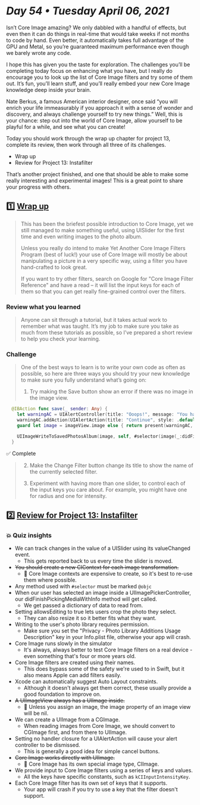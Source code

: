 # *Day 54 • Tuesday April 06, 2021*

Isn’t Core Image amazing? We only dabbled with a handful of effects, but even then it can do things in real-time that would take weeks if not months to code by hand. Even better, it automatically takes full advantage of the GPU and Metal, so you’re guaranteed maximum performance even though we barely wrote any code.

I hope this has given you the taste for exploration. The challenges you’ll be completing today focus on enhancing what you have, but I really do encourage you to look up the list of Core Image filters and try some of them out. It’s fun, you’ll learn stuff, and you’ll really embed your new Core Image knowledge deep inside your brain.

Nate Berkus, a famous American interior designer, once said “you will enrich your life immeasurably if you approach it with a sense of wonder and discovery, and always challenge yourself to try new things.” Well, this is your chance: step out into the world of Core Image, allow yourself to be playful for a while, and see what you can create!

Today you should work through the wrap up chapter for project 13, complete its review, then work through all three of its challenges.

* Wrap up
* Review for Project 13: Instafilter

That’s another project finished, and one that should be able to make some really interesting and experimental images! This is a great point to share your progress with others.

## :one: [Wrap up](https://www.hackingwithswift.com/read/13/6/wrap-up) 

>This has been the briefest possible introduction to Core Image, yet we still managed to make something useful, using UISlider for the first time and even writing images to the photo album.
>
>Unless you really do intend to make Yet Another Core Image Filters Program (best of luck!) your use of Core Image will mostly be about manipulating a picture in a very specific way, using a filter you have hand-crafted to look great.
>
>If you want to try other filters, search on Google for "Core Image Filter Reference" and have a read – it will list the input keys for each of them so that you can get really fine-grained control over the filters.

### Review what you learned

>Anyone can sit through a tutorial, but it takes actual work to remember what was taught. It’s my job to make sure you take as much from these tutorials as possible, so I’ve prepared a short review to help you check your learning.

### Challenge

>One of the best ways to learn is to write your own code as often as possible, so here are three ways you should try your new knowledge to make sure you fully understand what’s going on:
>
>1. Try making the Save button show an error if there was no image in the image view.

```swift
  @IBAction func save(_ sender: Any) {
    let warningAC = UIAlertController(title: "Ooops!", message: "You have not selected an image to edit yet.", preferredStyle: .alert)
    warningAC.addAction(UIAlertAction(title: "Continue", style: .default, handler: nil))
    guard let image = imageView.image else { return present(warningAC, animated: true) }

    UIImageWriteToSavedPhotosAlbum(image, self, #selector(image(_:didFinishSavingWithError:contextInfo:)), nil)
  }
```

:white_check_mark: Complete

>2. Make the Change Filter button change its title to show the name of the currently selected filter.
>
>3. Experiment with having more than one slider, to control each of the input keys you care about. For example, you might have one for radius and one for intensity.

## :two: [Review for Project 13: Instafilter](https://www.hackingwithswift.com/review/hws/project-13-instafilter) 

### :boom: Quiz insights

* We can track changes in the value of a UISlider using its valueChanged event.
  * This gets reported back to us every time the slider is moved.
* ~~You should create a new CIContext for each image transformation.~~
  * :red_circle: Core Image contexts are expensive to create, so it's best to re-use them where possible.
* Any method used with `#selector` must be marked `@objc`
* When our user has selected an image inside a UIImagePickerController, our didFinishPickingMediaWithInfo method will get called.
  * We get passed a dictionary of data to read from.
* Setting allowsEditing to true lets users crop the photo they select.
  * They can also resize it so it better fits what they want.
* Writing to the user's photo library requires permission.
  * Make sure you set the "Privacy - Photo Library Additions Usage Description" key in your Info.plist file, otherwise your app will crash.
* Core Image runs slowly in the simulator
  * It's always, always better to test Core Image filters on a real device - even something that's four or more years old.
* Core Image filters are created using their names.
  * This does bypass some of the safety we're used to in Swift, but it also means Apple can add filters easily.
*  Xcode can automatically suggest Auto Layout constraints.
   *  Although it doesn't always get them correct, these usually provide a good foundation to improve on.
*  ~~A UIImageView always has a UIImage inside.~~
   *  :red_circle: Unless you assign an image, the image property of an image view will be nil.
*  We can create a UIImage from a CGImage.
   *  When reading images from Core Image, we should convert to CGImage first, and from there to UIImage.
*  Setting no handler closure for a UIAlertAction will cause your alert controller to be dismissed.
   *  This is generally a good idea for simple cancel buttons.
*  ~~Core Image works directly with UIImage.~~
   *  :red_circle: Core Image has its own special image type, CIImage.
*  We provide input to Core Image filters using a series of keys and values.
   *  All the keys have specific constants, such as `kCIInputIntensityKey`.
*  Each Core Image filter has its own set of keys that it supports.
   *  Your app will crash if you try to use a key that the filter doesn't support.





